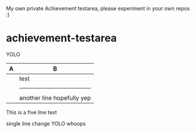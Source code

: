 My own private Achievement testarea, please experiment in your own repos :)

# achievement-testarea

YOLO

| A | B |
| --- | --- |
|| test<hr>another line hopefully yep|

This
is
a
five line
test

single line change YOLO whoops
